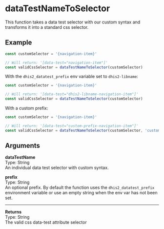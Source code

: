 # dataTestNameToSelector

This function takes a data test selector with our custom syntax and transforms
it into a standard css selector.

## Example

```js
const customSelector = '{navigation-item}'

// Will return: '[data-test="navigation-item"]'
const validCssSelector = dataTestNameToSelector(customSelector)
```

With the `dhis2_datatest_prefix` env variable set to `dhis2-libname`:

```js
const customSelector = '{navigation-item}'

// Will return: '[data-test="dhis2-libname-navigation-item"]'
const validCssSelector = dataTestNameToSelector(customSelector)
```

With a custom prefix:

```js
const customSelector = '{navigation-item}'

// Will return: '[data-test="custom-prefix-navigation-item"]'
const validCssSelector = dataTestNameToSelector(customSelector, 'custom-prefix')
```

## Arguments

**dataTestName**<br />
Type: String<br />
An individual data test selector with custom syntax.

**prefix**<br />
Type: String<br />
An optional prefix. By default the function uses the `dhis2_datatest_prefix`
environment variable or use an empty string when the env var has not been set.

---

**Returns**<br />
Type: String<br />
The valid css data-test attribute selector
